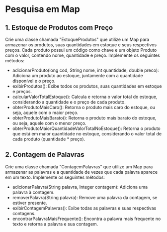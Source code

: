 # Pesquisa em Map

## 1. Estoque de Produtos com Preço

Crie uma classe chamada "EstoqueProdutos" que utilize um Map para armazenar os produtos, suas quantidades em estoque e seus respectivos preços. Cada produto possui um código como chave e um objeto Produto com o valor, contendo nome, quantidade e preço. Implemente os seguintes métodos:

* adicionarProduto(long cod, String nome, int quantidade, double preco): Adiciona um produto ao estoque, juntamente com a quantidade disponível e o preço.
* exibirProdutos(): Exibe todos os produtos, suas quantidades em estoque e preços.
* calcularValorTotalEstoque(): Calcula e retorna o valor total do estoque, considerando a quantidade e o preço de cada produto.
* obterProdutoMaisCaro(): Retorna o produto mais caro do estoque, ou seja, aquele com o maior preço.
* obterProdutoMaisBarato(): Retorna o produto mais barato do estoque, ou seja, aquele com o menor preço.
* obterProdutoMaiorQuantidadeValorTotalNoEstoque(): Retorna o produto que está em maior quantidade no estoque, considerando o valor total de cada produto (quantidade * preço).

## 2. Contagem de Palavras

Crie uma classe chamada "ContagemPalavras" que utilize um Map para armazenar as palavras e a quantidade de vezes que cada palavra aparece em um texto. Implemente os seguintes métodos:

* adicionarPalavra(String palavra, Integer contagem): Adiciona uma palavra à contagem.
* removerPalavra(String palavra): Remove uma palavra da contagem, se estiver presente.
* exibirContagemPalavras(): Exibe todas as palavras e suas respectivas contagens.
* encontrarPalavraMaisFrequente(): Encontra a palavra mais frequente no texto e retorna a palavra e sua contagem.